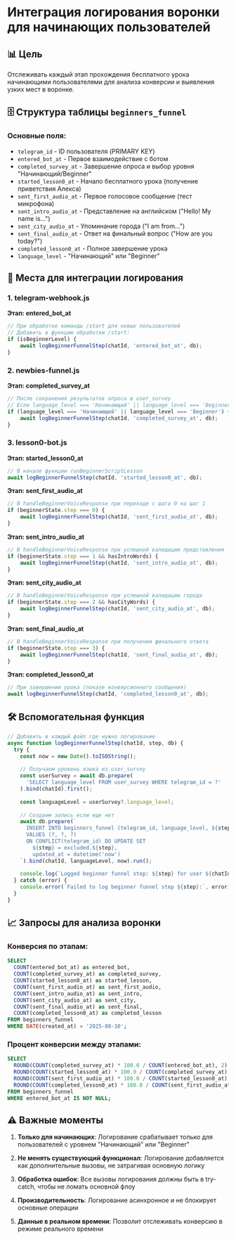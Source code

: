 # Интеграция логирования воронки для начинающих пользователей

## 📊 Цель
Отслеживать каждый этап прохождения бесплатного урока начинающими пользователями для анализа конверсии и выявления узких мест в воронке.

## 🗄️ Структура таблицы `beginners_funnel`

### Основные поля:
- `telegram_id` - ID пользователя (PRIMARY KEY)
- `entered_bot_at` - Первое взаимодействие с ботом
- `completed_survey_at` - Завершение опроса и выбор уровня "Начинающий/Beginner"
- `started_lesson0_at` - Начало бесплатного урока (получение приветствия Алекса)
- `sent_first_audio_at` - Первое голосовое сообщение (тест микрофона)
- `sent_intro_audio_at` - Представление на английском ("Hello! My name is...")
- `sent_city_audio_at` - Упоминание города ("I am from...")
- `sent_final_audio_at` - Ответ на финальный вопрос ("How are you today?")
- `completed_lesson0_at` - Полное завершение урока
- `language_level` - "Начинающий" или "Beginner"

## 🔧 Места для интеграции логирования

### 1. telegram-webhook.js
**Этап: entered_bot_at**
```javascript
// При обработке команды /start для новых пользователей
// Добавить в функцию обработки /start:
if (isBeginnerLevel) {
    await logBeginnerFunnelStep(chatId, 'entered_bot_at', db);
}
```

### 2. newbies-funnel.js  
**Этап: completed_survey_at**
```javascript
// После сохранения результатов опроса в user_survey
// Если language_level === 'Начинающий' || language_level === 'Beginner':
if (language_level === 'Начинающий' || language_level === 'Beginner') {
    await logBeginnerFunnelStep(chatId, 'completed_survey_at', db);
}
```

### 3. lesson0-bot.js
**Этап: started_lesson0_at**
```javascript
// В начале функции runBeginnerScriptLesson
await logBeginnerFunnelStep(chatId, 'started_lesson0_at', db);
```

**Этап: sent_first_audio_at**
```javascript
// В handleBeginnerVoiceResponse при переходе с шага 0 на шаг 1
if (beginnerState.step === 0) {
    await logBeginnerFunnelStep(chatId, 'sent_first_audio_at', db);
}
```

**Этап: sent_intro_audio_at**
```javascript
// В handleBeginnerVoiceResponse при успешной валидации представления
if (beginnerState.step === 1 && hasIntroWords) {
    await logBeginnerFunnelStep(chatId, 'sent_intro_audio_at', db);
}
```

**Этап: sent_city_audio_at**
```javascript
// В handleBeginnerVoiceResponse при успешной валидации города
if (beginnerState.step === 2 && hasCityWords) {
    await logBeginnerFunnelStep(chatId, 'sent_city_audio_at', db);
}
```

**Этап: sent_final_audio_at**
```javascript
// В handleBeginnerVoiceResponse при получении финального ответа
if (beginnerState.step === 3) {
    await logBeginnerFunnelStep(chatId, 'sent_final_audio_at', db);
}
```

**Этап: completed_lesson0_at**
```javascript
// При завершении урока (показе конверсионного сообщения)
await logBeginnerFunnelStep(chatId, 'completed_lesson0_at', db);
```

## 🛠️ Вспомогательная функция

```javascript
// Добавить в каждый файл где нужно логирование
async function logBeginnerFunnelStep(chatId, step, db) {
  try {
    const now = new Date().toISOString();
    
    // Получаем уровень языка из user_survey
    const userSurvey = await db.prepare(
      'SELECT language_level FROM user_survey WHERE telegram_id = ?'
    ).bind(chatId).first();
    
    const languageLevel = userSurvey?.language_level;
    
    // Создаем запись если еще нет
    await db.prepare(`
      INSERT INTO beginners_funnel (telegram_id, language_level, ${step})
      VALUES (?, ?, ?)
      ON CONFLICT(telegram_id) DO UPDATE SET
        ${step} = excluded.${step},
        updated_at = datetime('now')
    `).bind(chatId, languageLevel, now).run();
    
    console.log(`Logged beginner funnel step: ${step} for user ${chatId}`);
  } catch (error) {
    console.error(`Failed to log beginner funnel step ${step}:`, error);
  }
}
```

## 📈 Запросы для анализа воронки

### Конверсия по этапам:
```sql
SELECT 
  COUNT(entered_bot_at) as entered_bot,
  COUNT(completed_survey_at) as completed_survey,
  COUNT(started_lesson0_at) as started_lesson,
  COUNT(sent_first_audio_at) as sent_first_audio,
  COUNT(sent_intro_audio_at) as sent_intro,
  COUNT(sent_city_audio_at) as sent_city,
  COUNT(sent_final_audio_at) as sent_final,
  COUNT(completed_lesson0_at) as completed_lesson
FROM beginners_funnel
WHERE DATE(created_at) = '2025-08-10';
```

### Процент конверсии между этапами:
```sql
SELECT 
  ROUND(COUNT(completed_survey_at) * 100.0 / COUNT(entered_bot_at), 2) as survey_conversion,
  ROUND(COUNT(started_lesson0_at) * 100.0 / COUNT(completed_survey_at), 2) as lesson_start_conversion,
  ROUND(COUNT(sent_first_audio_at) * 100.0 / COUNT(started_lesson0_at), 2) as first_audio_conversion,
  ROUND(COUNT(completed_lesson0_at) * 100.0 / COUNT(sent_first_audio_at), 2) as completion_conversion
FROM beginners_funnel
WHERE entered_bot_at IS NOT NULL;
```

## ⚠️ Важные моменты

1. **Только для начинающих**: Логирование срабатывает только для пользователей с уровнем "Начинающий" или "Beginner"

2. **Не менять существующий функционал**: Логирование добавляется как дополнительные вызовы, не затрагивая основную логику

3. **Обработка ошибок**: Все вызовы логирования должны быть в try-catch, чтобы не ломать основной флоу

4. **Производительность**: Логирование асинхронное и не блокирует основные операции

5. **Данные в реальном времени**: Позволит отслеживать конверсию в режиме реального времени
